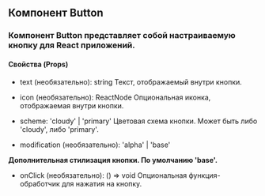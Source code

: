 ## Компонент Button

### Компонент Button представляет собой настраиваемую кнопку для React приложений.

#### Свойства (Props)

- text (необязательно): string
  Текст, отображаемый внутри кнопки.

- icon (необязательно): ReactNode
  Опциональная иконка, отображаемая внутри кнопки.

- scheme: 'cloudy' | 'primary'
  Цветовая схема кнопки. Может быть либо 'cloudy', либо 'primary'.

- modification (необязательно): 'alpha' | 'base'

__Дополнительная стилизация кнопки. По умолчанию 'base'.__

- onClick (необязательно): () => void
Опциональная функция-обработчик для нажатия на кнопку.
